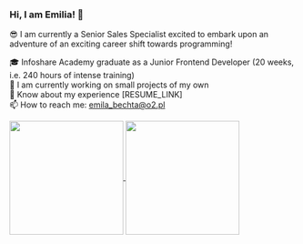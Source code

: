### Hi, I am Emilia! 👋

😎 I am currently a Senior Sales Specialist excited to embark upon an adventure of an exciting career shift towards programming!<br/>  

🎓 Infoshare Academy graduate as a Junior Frontend Developer (20 weeks, i.e. 240 hours of intense training)<br/>
🌱 I am currently working on small projects of my own<br/>
📄 Know about my experience [RESUME_LINK]<br/>
📫 How to reach me: emila_bechta@o2.pl<br/>

<a href="https://github.com/emilia-bechta/github-readme-stats">
  <img height=200 align="center" src="https://github-readme-stats.vercel.app/api?username=emilia-bechta&theme=shades-of-purple&show_icons=true" />
</a>
<a href="https://github.com/emilia-bechta/convoychat">
  <img height=200 align="center" src="https://github-readme-stats.vercel.app/api/top-langs?username=emilia-bechta&theme=shades-of-purple&layout=compact&langs_count=8&card_width=320" />
</a>

